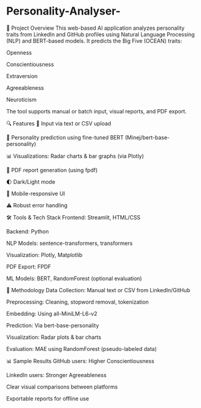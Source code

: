 # Personality-Analyser-

🧠 Project Overview
This web-based AI application analyzes personality traits from LinkedIn and GitHub profiles using Natural Language Processing (NLP) and BERT-based models. It predicts the Big Five (OCEAN) traits:

Openness

Conscientiousness

Extraversion

Agreeableness

Neuroticism

The tool supports manual or batch input, visual reports, and PDF export.

🔍 Features
📄 Input via text or CSV upload

🤖 Personality prediction using fine-tuned BERT (Minej/bert-base-personality)

📊 Visualizations: Radar charts & bar graphs (via Plotly)

🧾 PDF report generation (using fpdf)

🌓 Dark/Light mode

📱 Mobile-responsive UI

⚠️ Robust error handling

🛠️ Tools & Tech Stack
Frontend: Streamlit, HTML/CSS

Backend: Python

NLP Models: sentence-transformers, transformers

Visualization: Plotly, Matplotlib

PDF Export: FPDF

ML Models: BERT, RandomForest (optional evaluation)

🔬 Methodology
Data Collection: Manual text or CSV from LinkedIn/GitHub

Preprocessing: Cleaning, stopword removal, tokenization

Embedding: Using all-MiniLM-L6-v2

Prediction: Via bert-base-personality

Visualization: Radar plots & bar charts

Evaluation: MAE using RandomForest (pseudo-labeled data)

📊 Sample Results
GitHub users: Higher Conscientiousness

LinkedIn users: Stronger Agreeableness

Clear visual comparisons between platforms

Exportable reports for offline use
